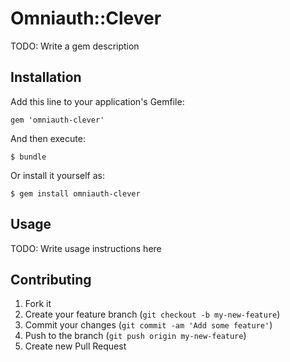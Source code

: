 # Omniauth::Clever

TODO: Write a gem description

## Installation

Add this line to your application's Gemfile:

    gem 'omniauth-clever'

And then execute:

    $ bundle

Or install it yourself as:

    $ gem install omniauth-clever

## Usage

TODO: Write usage instructions here

## Contributing

1. Fork it
2. Create your feature branch (`git checkout -b my-new-feature`)
3. Commit your changes (`git commit -am 'Add some feature'`)
4. Push to the branch (`git push origin my-new-feature`)
5. Create new Pull Request
